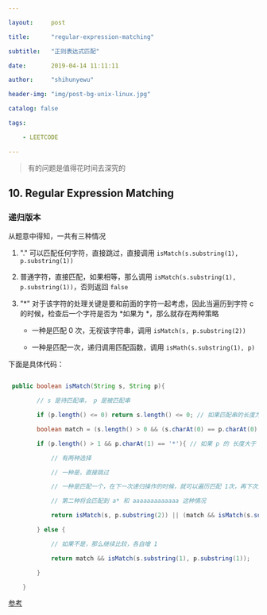 ---
layout:     post
title:      "regular-expression-matching"
subtitle:   "正则表达式匹配"
date:       2019-04-14 11:11:11
author:     "shihunyewu"
header-img: "img/post-bg-unix-linux.jpg"
catalog: false
tags:
    - LEETCODE
---
> 有的问题是值得花时间去深究的

## 10. Regular Expression Matching
### 递归版本
从题意中得知，一共有三种情况
1. "." 可以匹配任何字符，直接跳过，直接调用 `isMatch(s.substring(1), p.substring(1))`
2. 普通字符，直接匹配，如果相等，那么调用 `isMatch(s.substring(1), p.substring(1))`，否则返回 `false`
3. "*" 对于该字符的处理关键是要和前面的字符一起考虑，因此当遍历到字符 c 的时候，检查后一个字符是否为 *如果为 *，那么就存在两种策略
	- 一种是匹配 0 次，无视该字符串，调用 `isMatch(s, p.substring(2))`
	- 一种是匹配一次，递归调用匹配函数，调用 `isMath(s.substring(1), p)`

下面是具体代码：
```java
 public boolean isMatch(String s, String p){
 		// s 是待匹配串， p 是被匹配串
        if (p.length() <= 0) return s.length() <= 0; // 如果匹配串的长度为 0，检查被匹配串长度是否 0
        boolean match = (s.length() > 0 && (s.charAt(0) == p.charAt(0) || p.charAt(0) == '.')); // 是否是第 1,2 两种情况
        if (p.length() > 1 && p.charAt(1) == '*'){ // 如果 p 的 长度大于 1 并且 p.charAt(0) 后面的字符是 '*'
        	// 有两种选择
            // 一种是，直接跳过
        	// 一种是匹配一个，在下一次递归操作的时候，就可以遍历匹配 1次，再下次递归将会匹配 2 次，再下次将匹配 n 次
            // 第二种将会匹配到 a* 和 aaaaaaaaaaaaa 这种情况
            return isMatch(s, p.substring(2)) || (match && isMatch(s.substring(1), p));
        } else {
        	// 如果不是，那么继续比较，各自增 1
            return match && isMatch(s.substring(1), p.substring(1));
        }
    }
```
[参考](https://www.cnblogs.com/mfrank/p/10472663.html)

